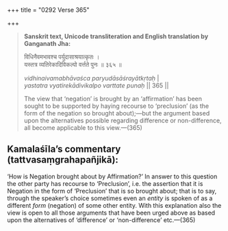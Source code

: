 +++
title = "0292 Verse 365"

+++
> **Sanskrit text, Unicode transliteration and English translation by Ganganath Jha:** 
>
> विधिनैवमभावश्च पर्युदासाश्रयात्कृतः ।  
> यस्तत्र व्यतिरेकादिविकल्पो वर्त्तते पुनः ॥ ३६५ ॥ 
>
> *vidhinaivamabhāvaśca paryudāsāśrayātkṛtaḥ* \|  
> *yastatra vyatirekādivikalpo varttate punaḥ* \|\| 365 \|\| 
>
> The view that ‘negation’ is brought by an ‘affirmation’ has been sought to be supported by haying recourse to ‘preclusion’ (as the form of the negation so brought about);—but the argument based upon the alternatives possible regarding difference or non-difference, all become applicable to this view.—(365)



## Kamalaśīla’s commentary (tattvasaṃgrahapañjikā):

‘How is Negation brought about by Affirmation?’ In answer to this question the other party has recourse to ‘Preclusion’, i.e. the assertion that it is Negation in the form of ‘Preclusion’ that is so brought about; that is to say, through the speaker’s choice sometimes even an *entity* is spoken of as a different *form* (negation) of some other entity. With this explanation also the view is open to all those arguments that have been urged above as based upon the alternatives of ‘difference’ or ‘non-difference’ etc.—(365)


